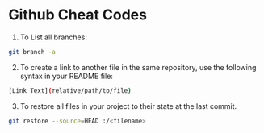 # Github Cheat Codes

1. To List all branches:

```bash
git branch -a
```

2. To create a link to another file in the same repository, use the following syntax in your README file:

```bash
[Link Text](relative/path/to/file)
```

3. To restore all files in your project to their state at the last commit.

```bash
git restore --source=HEAD :/<filename>
```
